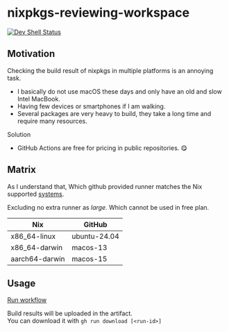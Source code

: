 # nixpkgs-reviewing-workspace

[![Dev Shell Status](https://github.com/kachick/nixpkgs-reviewing-workspace/actions/workflows/devshell.yml/badge.svg?branch=main)](https://github.com/kachick/nixpkgs-reviewing-workspace/actions/workflows/devshell.yml?query=branch%3Amain+)

## Motivation

Checking the build result of nixpkgs in multiple platforms is an annoying task.

- I basically do not use macOS these days and only have an old and slow Intel MacBook.
- Having few devices or smartphones if I am walking.
- Several packages are very heavy to build, they take a long time and require many resources.

Solution

- GitHub Actions are free for pricing in public repositories. 😋

## Matrix

As I understand that, Which github provided runner matches the Nix supported [systems](https://github.com/NixOS/nixpkgs/blob/nixos-24.05/lib/systems/flake-systems.nix).

Excluding no extra runner as _large_. Which cannot be used in free plan.

| Nix            | GitHub       |
| -------------- | ------------ |
| x86_64-linux   | ubuntu-24.04 |
| x86_64-darwin  | macos-13     |
| aarch64-darwin | macos-15     |

## Usage

[Run workflow](https://github.com/kachick/nixpkgs-reviewing-workspace/actions/workflows/nixpkgs-review.yml)

Build results will be uploaded in the artifact.\
You can download it with `gh run download [<run-id>]`
